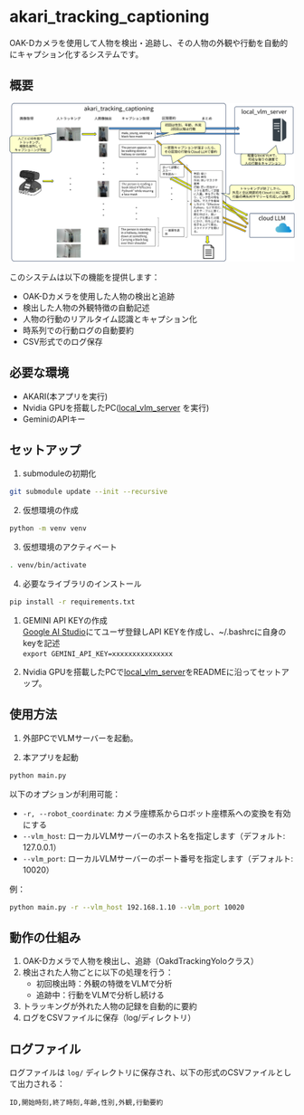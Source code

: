 # akari_tracking_captioning

OAK-Dカメラを使用して人物を検出・追跡し、その人物の外観や行動を自動的にキャプション化するシステムです。

## 概要


![概要図](images/overall.png "概要図")

このシステムは以下の機能を提供します：

- OAK-Dカメラを使用した人物の検出と追跡
- 検出した人物の外観特徴の自動記述
- 人物の行動のリアルタイム認識とキャプション化
- 時系列での行動ログの自動要約
- CSV形式でのログ保存

## 必要な環境
- AKARI(本アプリを実行)
- Nvidia GPUを搭載したPC([local_vlm_server](https://github.com/AkariGroup/local_vlm_server) を実行)
- GeminiのAPIキー

## セットアップ
1. submoduleの初期化

```bash
git submodule update --init --recursive
```

2. 仮想環境の作成

```bash
python -m venv venv
```

3. 仮想環境のアクティベート
```bash
. venv/bin/activate
```

4. 必要なライブラリのインストール

```bash
pip install -r requirements.txt
```

1. GEMINI API KEYの作成   
[Google AI Studio](https://ai.google.dev/aistudio)にてユーザ登録しAPI KEYを作成し、~/.bashrcに自身のkeyを記述  
`export GEMINI_API_KEY=xxxxxxxxxxxxxxx`  


5. Nvidia GPUを搭載したPCで[local_vlm_server](https://github.com/AkariGroup/local_vlm_server)をREADMEに沿ってセットアップ。

## 使用方法
1. 外部PCでVLMサーバーを起動。

2. 本アプリを起動

```bash
python main.py
```

以下のオプションが利用可能：  
   - `-r, --robot_coordinate`: カメラ座標系からロボット座標系への変換を有効にする
   - `--vlm_host`: ローカルVLMサーバーのホスト名を指定します（デフォルト: 127.0.0.1）
   - `--vlm_port`: ローカルVLMサーバーのポート番号を指定します（デフォルト: 10020）

例：
```bash
python main.py -r --vlm_host 192.168.1.10 --vlm_port 10020
```

## 動作の仕組み

1. OAK-Dカメラで人物を検出し、追跡（OakdTrackingYoloクラス）
2. 検出された人物ごとに以下の処理を行う：
   - 初回検出時：外観の特徴をVLMで分析
   - 追跡中：行動をVLMで分析し続ける
3. トラッキングが外れた人物の記録を自動的に要約
4. ログをCSVファイルに保存（log/ディレクトリ）

## ログファイル

ログファイルは `log/` ディレクトリに保存され、以下の形式のCSVファイルとして出力される：

```
ID,開始時刻,終了時刻,年齢,性別,外観,行動要約
```


